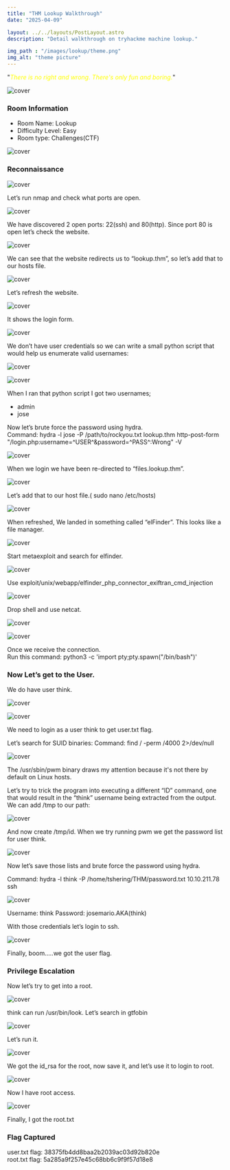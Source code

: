 ```yaml
---
title: "THM Lookup Walkthrough"
date: "2025-04-09"

layout: ../../layouts/PostLayout.astro
description: "Detail walkthrough on tryhackme machine lookup."

img_path : "/images/lookup/theme.png"
img_alt: "theme picture"
---
```


"<span style="color:yellow">*There is no right and wrong. There's only fun and boring.*</span>"

![cover](/images/lookup/cover.png)

### Room Information
- Room Name: Lookup
- Difficulty Level: Easy
- Room type: Challenges(CTF)

![cover](/images/lookup/machine.png)

### Reconnaissance
![cover](/images/lookup/info.png)

Let’s run nmap and check what ports are open.

![cover](/images/lookup/nmap.png)

We have discovered 2 open ports: 22(ssh) and 80(http). Since port 80 is open let’s check the website.

![cover](/images/lookup/lookup.png)

We can see that the website redirects us to “lookup.thm”, so let’s add that to our hosts file.

![cover](/images/lookup/nano.png)

Let’s refresh the website.

![cover](/images/lookup/website.png)

It shows the login form. 

![cover](/images/lookup/wrong.png)

We don’t have user credentials so we can write a small python script that would help us enumerate valid usernames:

![cover](/images/lookup/script.png)

![cover](/images/lookup/user.png)

When I ran that python script I got two usernames;
- admin
- jose

Now let’s brute force the password using hydra.<br>
Command: hydra -l jose -P /path/to/rockyou.txt lookup.thm http-post-form "/login.php:username=^USER^&password=^PASS^:Wrong" -V

![cover](/images/lookup/password.png)

When we login we have been re-directed to “files.lookup.thm”. 

![cover](/images/lookup/file.png)

Let’s add that to our host file.( sudo nano /etc/hosts)

![cover](/images/lookup/add.png)

When refreshed, We landed in something called “elFinder”. This looks like a file manager.

![cover](/images/lookup/filesite.png)

Start metaexploit and search for elfinder. 

![cover](/images/lookup/elfinder.png)

Use exploit/unix/webapp/elfinder_php_connector_exiftran_cmd_injection

![cover](/images/lookup/run.png)

Drop shell and use netcat.

![cover](/images/lookup/shell.png)

![cover](/images/lookup/netcat.png)

Once we receive the connection.<br>
Run this command: python3 -c 'import pty;pty.spawn("/bin/bash")'

### Now Let’s get to the User. 

We do have user think. 

![cover](/images/lookup/think.png)

![cover](/images/lookup/perme.png)

We need to login as a user think to get user.txt flag.

Let’s search for SUID binaries:
Command: find / -perm /4000 2>/dev/null

![cover](/images/lookup/suid.png)

The /usr/sbin/pwm binary draws my attention because it's not there by default on Linux hosts.

Let’s try to trick the program into executing a different “ID” command, one that would result in the “think” username being extracted from the output.<br>
We can add /tmp to our path:

![cover](/images/lookup/way.png)

And now create /tmp/id. When we try running pwm we get the password list for user think. 

![cover](/images/lookup/list.png)

Now let’s save those lists and brute force the password using hydra.

Command: hydra -l think -P /home/tshering/THM/password.txt 10.10.211.78 ssh

![cover](/images/lookup/brute.png)

Username: think 
Password: josemario.AKA(think)

With those credentials let’s login to ssh.

![cover](/images/lookup/ssh.png)

Finally, boom…..we got the user flag. 

### Privilege Escalation
Now let’s try to get into a root.

![cover](/images/lookup/-l.png)

think can run /usr/bin/look. Let’s search in gtfobin 

![cover](/images/lookup/gtfo.png)

Let’s run it.

![cover](/images/lookup/id_rsa.png)

We got the id_rsa for the root, now save it, and let’s use it to login to root.

![cover](/images/lookup/root.png)

Now I have root access. 

![cover](/images/lookup/rootflag.png)

Finally, I got the root.txt


### Flag Captured
user.txt flag: 38375fb4dd8baa2b2039ac03d92b820e<br>
root.txt flag:  5a285a9f257e45c68bb6c9f9f57d18e8
